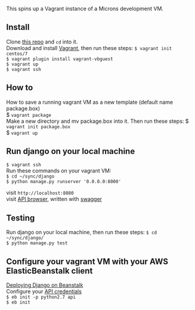 This spins up a Vagrant instance of a Microns development VM.

## Install
Clone [this repo](https://github.com/WyssMICrONS/api-server) and `cd` into it.  
Download and install [Vagrant](https://www.vagrantup.com/downloads.html), then run these steps:
 `$ vagrant init centos/7`  
 `$ vagrant plugin install vagrant-vbguest`  
 `$ vagrant up`  
 `$ vagrant ssh`  

## How to

How to save a running vagrant VM as a new template (default name package.box)  
$ `vagrant package`  
Make a new directory and mv package.box into it. Then run these steps:
$ `vagrant init package.box`  
$ `vagrant up`  

## Run django on your local machine

 `$ vagrant ssh`  
 Run these commands on your vagrant VM:  
 `$ cd ~/sync/django`  
 `$ python manage.py runserver '0.0.0.0:8000'`  

  visit `http://localhost:8080`  
  visit [API browser](http://localhost:8080/docs/), written with [swagger](http://swagger.io/)  

## Testing
  Run django on your local machine, then run these steps:
  `$ cd ~/sync/django/`  
  `$ python manage.py test`  

## Configure your vagrant VM with your AWS ElasticBeanstalk client
  [Deploying Django on Beanstalk](http://docs.aws.amazon.com/elasticbeanstalk/latest/dg/create-deploy-python-django.html)  
  Configure your [API credentials](https://console.aws.amazon.com/iam/home#users)  
 `$ eb init -p python2.7 api`  
 `$ eb init`  
  
